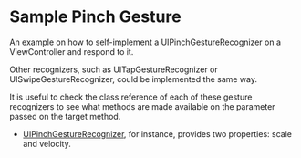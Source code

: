 # Sample Pinch Gesture

An example on how to self-implement a UIPinchGestureRecognizer on a ViewController and respond to it.

Other recognizers, such as UITapGestureRecognizer or UISwipeGestureRecognizer, could be implemented the same way.

It is useful to check the class reference of each of these gesture recognizers to see what methods are made available on the parameter passed on the target method.

* [UIPinchGestureRecognizer](https://developer.apple.com/library/ios/documentation/UIKit/Reference/UIPinchGestureRecognizer_Class/), for instance, provides two properties: scale and velocity.